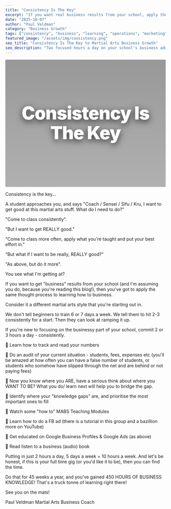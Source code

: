 ```yaml
---
title: "Consistency Is The Key"
excerpt: "If you want real business results from your school, apply the same consistency you expect on the mats to learning and executing the business side."
date: "2025-10-07"
author: "Paul Veldman"
category: "Business Growth"
tags: ["consistency", "business", "learning", "operations", "marketing"]
featured_image: "/assets/img/consistency.png"
seo_title: "Consistency Is The Key to Martial Arts Business Growth"
seo_description: "Two focused hours a day on your school's business adds up fast. Learn where to start and what to do consistently to grow."
---
```


<div style="position: relative; width: 100%; height: 400px; background: linear-gradient(rgba(0,0,0,0.4), rgba(0,0,0,0.3)), url('/assets/img/consistency.png') center/cover; border-radius: var(--radius-lg); display: flex; align-items: center; justify-content: center; margin-bottom: var(--space-8); box-shadow: var(--shadow-lg);">
  <h1 style="color: white; font-size: 3.5rem; font-weight: 900; text-align: center; text-shadow: 0 6px 20px rgba(0,0,0,0.7); line-height: 1.1; max-width: 900px; margin: 0; padding: var(--space-6); letter-spacing: -0.02em;">Consistency Is The Key</h1>
</div>

Consistency is the key...

A student approaches you, and says "Coach / Sensei / Sifu / Kru, I want to get good at this martial arts stuff. What do I need to do?"

"Come to class consistently".

"But I want to get REALLY good."

"Come to class more often, apply what you're taught and put your best effort in."

"But what if I want to be really, REALLY good?"

"As above, but do it more".

You see what I'm getting at?

If you want to get "business" results from your school (and I'm assuming you do, because you're reading this blog!), then you've got to apply the same thought process to learning how to business.

Consider it a different martial arts style that you're starting out in.

We don't tell beginners to train 6 or 7 days a week. We tell them to hit 2-3 consistently for a start. Then they can look at ramping it up.

If you're new to focusing on the businessy part of your school, commit 2 or 3 hours a day - consistently.

👊 Learn how to track and read your numbers

👊 Do an audit of your current situation - students, fees, expenses etc (you'll be amazed at how often you can have a false number of students, or students who somehow have slipped through the net and are behind or not paying fees)

👊 Now you know where you ARE, have a serious think about where you WANT TO BE? What you do/ learn next will help you to bridge the gap.

👊 Identify where your "knowledge gaps" are, and prioritise the most important ones to fill

👊 Watch some "how to" MABS Teaching Modules

👊 Learn how to do a FB ad (there is a tutorial in this group and a bazillion more on YouTube)

👊 Get educated on Google Business Profiles & Google Ads (as above)

👊 Read listen to a business (audio) book

Putting in just 2 hours a day, 5 days a week = 10 hours a week. And let's be honest, if this is your full time gig (or you'd like it to be), then you can find the time.

Do that for 45 weeks a year, and you've gained 450 HOURS OF BUSINESS KNOWLEDGE! That's a truck tonne of learning right there!

See you on the mats!

Paul Veldman
Martial Arts Business Coach


